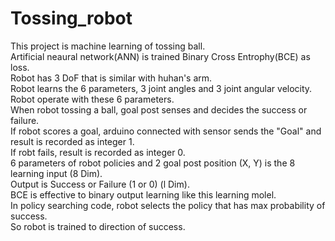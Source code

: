 # Tossing_robot

This project is machine learning of tossing ball.\
Artificial neaural network(ANN) is trained Binary Cross Entrophy(BCE) as loss.\
Robot has 3 DoF that is similar with huhan's arm.\
Robot learns the 6 parameters, 3 joint angles and 3 joint angular velocity.\
Robot operate with these 6 parameters.\
When robot tossing a ball, goal post senses and decides the success or failure.\
If robot scores a goal, arduino connected with sensor sends the "Goal" and result is recorded as integer 1.\
If robt fails, result is recorded as integer 0.\
6 parameters of robot policies and 2 goal post position (X, Y) is the 8 learning input (8 Dim).\
Output is Success or Failure (1 or 0) (l Dim).\
BCE is effective to binary output learning like this learning molel.\
In policy searching code, robot selects the policy that has max probability of success.\
So robot is trained to direction of success.
